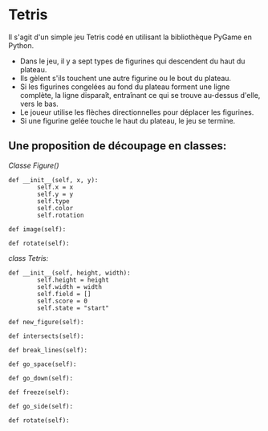# Tetris
Il s'agit d'un simple jeu Tetris codé en utilisant la bibliothèque PyGame en Python.
- Dans le jeu, il y a sept types de figurines qui descendent du haut du plateau. 
- Ils gèlent s'ils touchent une autre figurine ou le bout du plateau.
- Si les figurines congelées au fond du plateau forment une ligne complète, la ligne disparaît, entraînant ce qui se trouve au-dessus d'elle, vers le bas.
- Le joueur utilise les flèches directionnelles pour déplacer les figurines.
- Si une figurine gelée touche le haut du plateau, le jeu se termine.

## Une proposition de découpage en classes:

*Classe Figure()*
```
def __init__(self, x, y):
        self.x = x
        self.y = y
        self.type
        self.color
        self.rotation

def image(self):

def rotate(self):
```

*class Tetris:*
```
def __init__(self, height, width):
        self.height = height
        self.width = width
        self.field = []
        self.score = 0
        self.state = "start"
        
def new_figure(self):

def intersects(self):

def break_lines(self):

def go_space(self):

def go_down(self):

def freeze(self):

def go_side(self):

def rotate(self):
```
